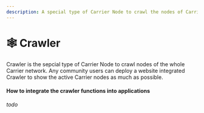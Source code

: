 ```yaml
---
description: A special type of Carrier Node to crawl the nodes of Carrier network.
---
```


# 🕸 Crawler

Crawler is the sepcial type of Carrier Node to crawl nodes of the whole Carrier network. Any community users can deploy a website integrated Crawler to show the active Carrier nodes as much as possible.



#### How to integrate the crawler functions into applications

_todo_
